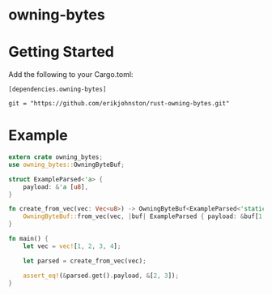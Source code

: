 owning-bytes
============

# Getting Started

Add the following to your Cargo.toml:
```
[dependencies.owning-bytes]

git = "https://github.com/erikjohnston/rust-owning-bytes.git"
```

# Example

```rust
extern crate owning_bytes;
use owning_bytes::OwningByteBuf;

struct ExampleParsed<'a> {
    payload: &'a [u8],
}

fn create_from_vec(vec: Vec<u8>) -> OwningByteBuf<ExampleParsed<'static>> {
    OwningByteBuf::from_vec(vec, |buf| ExampleParsed { payload: &buf[1..3] })
}

fn main() {
    let vec = vec![1, 2, 3, 4];

    let parsed = create_from_vec(vec);

    assert_eq!(&parsed.get().payload, &[2, 3]);
}
```
